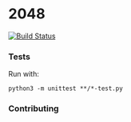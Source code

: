 # 2048

[![Build Status](https://travis-ci.org/joseronierison/2048.svg?branch=master)](https://travis-ci.org/joseronierison/2048)


### Tests

Run with:

```
python3 -m unittest **/*-test.py
```

### Contributing

